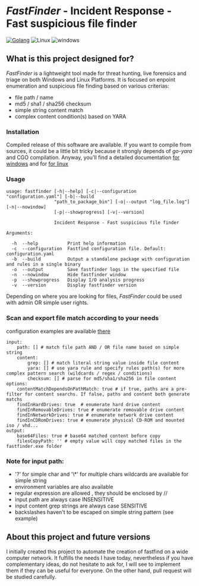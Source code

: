 # _FastFinder_ - Incident Response - Fast suspicious file finder
[![Golang](https://img.shields.io/badge/Go-1.17-blue.svg)](https://golang.org)
![Linux](https://img.shields.io/badge/Supports-Linux-green.svg)
![windows](https://img.shields.io/badge/Supports-windows-green.svg)

## What is this project designed for?
_FastFinder_ is a lightweight tool made for threat hunting, live forensics and triage on both Windows and Linux Platforms. It is 
focused on enpoint enumeration and suspicious file finding based on various criterias:
* file path / name
* md5 / sha1 / sha256 checksum
* simple string content match
* complex content condition(s) based on YARA

### Installation 
Compiled release of this software are available. If you want to compile 
from sources, it could be a little bit tricky because it strongly depends of 
_go-yara_ and CGO compilation. Anyway, you'll find a detailed documentation [for windows](README.windows-compilation.md) and for [for linux](README.linux-compilation.md)

### Usage 
```
usage: fastfinder [-h|--help] [-c|--configuration "configuration.yaml"] [-b|--build
                  "path_to_package_bin"] [-o|--output "log_file.log"] [-n|--nowindow]
                  [-p|--showprogress] [-v|--version]

                  Incident Response - Fast suspicious file finder

Arguments:

  -h  --help           Print help information
  -c  --configuration  Fastfind configuration file. Default: configuration.yaml
  -b  --build          Output a standalone package with configuration and rules in a single binary
  -o  --output         Save fastfinder logs in the specified file
  -n  --nowindow       Hide fastfinder window
  -p  --showprogress   Display I/O analysis progress
  -v  --version        Display fastfinder version
``` 

Depending on where you are looking for files, _FastFinder_ could be used with admin OR simple user rights. 

### Scan and export file match according to your needs
configuration examples are available [there](./examples)
``` 
input:
    path: [] # match file path AND / OR file name based on simple string 
    content:
        grep: [] # match literal string value inside file content
        yara: [] # use yara rule and specify rules path(s) for more complex pattern search (wildcards / regex / conditions) 
        checksum: [] # parse for md5/sha1/sha256 in file content 
options:
    contentMatchDependsOnPathMatch: true # if true, paths are a pre-filter for content searchs. If false, paths and content both generate matchs
    findInHardDrives: true	# enumerate hard drive content
    findInRemovableDrives: true # enumerate removable drive content 
    findInNetworkDrives: true # enumerate network drive content
    findInCDRomDrives: true # enumerate physical CD-ROM and mounted iso / vhd...
output:
    base64Files: true # base64 matched content before copy
    filesCopyPath: '' # empty value will copy matched files in the fastfinder.exe folder
``` 
### Note for input path:
* '?' for simple char and '\\*' for multiple chars wildcards are available for simple string
* environment variables are also available
* regular expression are allowed , they should be enclosed by /<regex>/
* input path are always case INSENSITIVE
* input content grep strings are always case SENSITIVE
* backslashes haven't to be escaped on simple string pattern (see example) 

## About this project and future versions
I initially created this project to automate the creation of fastfind on a wide computer network. 
It fulfills the needs I have today, nevertheless if you have complementary ideas, do not hesitate 
to ask for, I will see to implement them if they can be useful for everyone.
On the other hand, pull request will be studied carefully.
